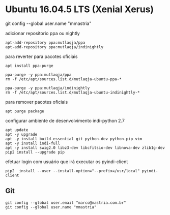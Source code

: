 # Ubuntu 16.04.5 LTS (Xenial Xerus)

git config --global user.name "mmastria"

adicionar repositorio ppa ou nightly
```
apt-add-repository ppa:mutlaqja/ppa
apt-add-repository ppa:mutlaqja/indinightly
```

para reverter para pacotes oficiais
```
apt install ppa-purge

ppa-purge -y ppa:mutlaqja/ppa
rm -f /etc/apt/sources.list.d/mutlaqja-ubuntu-ppa-*

ppa-purge -y ppa:mutlaqja/indinightly
rm -f /etc/apt/sources.list.d/mutlaqja-ubuntu-indinightly-*
```

para remover pacotes oficiais
```
apt purge package
```

configurar ambiente de desenvolvimento indi-python 2.7
```
apt update
apt -y upgrade
apt -y install build-essential git python-dev python-pip vim
apt -y install indi-full
apt -y install swig2.0 libz3-dev libcfitsio-dev libnova-dev zlib1g-dev
pip2 install --upgrade pip
```

efetuar login com usuário que irá executar os pyindi-client
```
pip2  install --user --install-option="--prefix=/usr/local" pyindi-client
```

## Git
```
git config --global user.email "marco@mastria.com.br"
git config --global user.name "mmastria"
```



